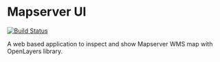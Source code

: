 # Mapserver UI

[![Build Status](https://travis-ci.org/zackad/mapserv-ui.svg?branch=master)](https://travis-ci.org/zackad/mapserv-ui)

A web based application to inspect and show Mapserver WMS map with OpenLayers library.
